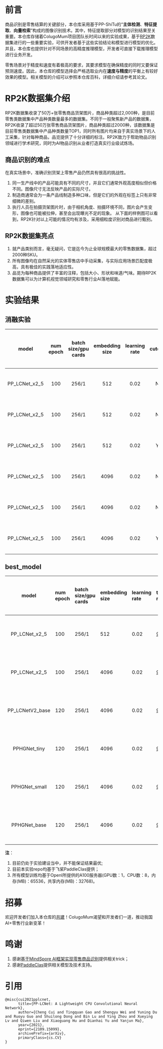 # 前言
商品识别是零售结算的关键部分，本仓库采用基于PP-ShiTu的“**主体检测**、**特征提取**、**向量检索**”构成的图像识别技术。其中，特征提取部分对模型的识别结果至关重要。本仓库存储着ColugoMum项目团队长时间以来的实验成果，基于[RP2K](https://git.openi.org.cn/ColugoMum/Exprements-public/datasets)数据集进行的一些重要实验，可供开发者基于这些实验结论和模型进行模型的优化。并且，本仓库也提供针对不同场景的高精度推理模型，开发者可直接下载推理模型进行业务开发。

零售场景对于精度和速度有着极高的要求，其要求模型在确保精度的同时又要保证预测速度。因此，本仓库的模型选择会严格选取业内在**速度与精度**的平衡上有较好效果的模型。相关模型的介绍可以参照本仓库百科，详细介绍请参考其论文。

# RP2K数据集介绍
RP2K数据集收录了50万+张零售商品货架图片，商品种类超过2,000种，是目前零售类数据集中产品种类数量最多的数据集。不同于一般聚焦新产品的数据集，RP2K收录了超过50万张零售商品货架图片，商品种类超过2000种，该数据集是目前零售类数据集中产品种类数量TOP1，同时所有图片均来自于真实场景下的人工采集，针对每种商品，品览提供了十分详细的标注。RP2K致力于帮助物品识别领域进行学术研究，同时为AI物品识别从业者打造真实行业级试炼场。

## 商品识别的难点
在真实场景中，准确识别货架上零售产品仍然具有很高的挑战性。

1. 同一生产线中的产品可能具有不同的尺寸，并且它们通常外观高度相似但价格不同。图像尺寸无法反映产品的实际尺寸。
2. 制造商通常会为一条产品线制造多种口味，但是它们的外观在标签上只有非常细微的差别。
3. 执行人员在拍摄货架图片时，由于相机角度、拍摄环境不同，图片会产生变形，图像也可能被拉伸，甚至会出现曝光不足的现象。 从下面的样例图可以看到，RP2K针对以上可能的情况均有涉及，采用细粒度识别对商品进行甄别。

## RP2K数据集亮点
1. 就产品类别而言，毫无疑问，它是迄今为止全球规模最大的零售数据集，超过2000种SKU。
2. 所有图像均在自然采光的实体零售店中手动采集，与实际应用场景匹配度极高，具有极佳的实践落地适应性。
3. 品览为每种商品提供了丰富的注释，包括大小、形状和味道/气味。期待RP2K数据集可以为计算机视觉领域研究和零售行业AI落地赋能。

# 实验结果

## 消融实验
 |  model  | num epoch |  batch size/gpu cards |embedding size  | learning rate  |  cutout  |  RandomErasing  |  测试分辨率  |  top1 recall  | 配置文件 |
 | :----: | :----: | :----: | :----: | :----: | :----: | :----: | :----: | :----: | :----: |
  | PP_LCNet_x2_5 | 100 | 256/1 |  512  |  0.02 |  N  |  N  |  224  | [96.40%](./model/Pre-trained_Model/PPLCNET_x_2_5/PPLCNet_x_2_5-base-log.txt) | [配置文件]() |
   | PP_LCNet_x2_5 | 100 | 256/1 |  512  |  0.02 |  N  |  N  |  288  | [96.76%]./model/Pre-trained_Model/PPLCNET_x_2_5/288-log.txt) | [配置文件]() |
 | PP_LCNet_x2_5 | 100 | 256/1 |  512  |  0.02 |  Y  |  N  |  288  | [96.90%](https://git.openi.org.cn/ColugoMum/Exprements-public/src/branch/main/model/Pre-trained_Model/PPLCNET_x_2_5/PPLCNET_x_2_5-512-log.txt) | [配置文件](https://git.openi.org.cn/ColugoMum/Exprements-public/src/branch/main/PaddleClas/ppcls/configs/Exprements/PPLCNet_x_2_5/PPLCNet_x_2_5-512-0.02-256-cutout.yaml) |
 | PP_LCNet_x2_5 | 100 | 256/1 |  4096  |  0.02 |  N  |  N  |  288  | [96.79%]() | [配置文件](https://git.openi.org.cn/ColugoMum/Exprements-public/src/branch/main/PaddleClas/ppcls/configs/Exprements/PPLCNet_x_2_5/PPLCNet_x_2_5-4096-0.02-256.yaml) |
 | PP_LCNet_x2_5 | 100 | 256/1 |  4096  |  0.02 |  N  |  Y  |  288  | [96.87%](https://git.openi.org.cn/ColugoMum/Exprements-public/src/branch/main/model/Pre-trained_Model/PPLCNET_x_2_5/RandomErasing-log.txt) | [配置文件](https://git.openi.org.cn/ColugoMum/Exprements-public/src/branch/main/PaddleClas/ppcls/configs/Exprements/PPLCNet_x_2_5/PPLCNet_x_2_5-4096-0.02-256-RandomErasing.yaml) | 
 | PP_LCNet_x2_5 | 100 | 256/1 |  4096  |  0.02 |  Y  |  N  |  288  | [96.91%](https://git.openi.org.cn/ColugoMum/Exprements-public/src/branch/main/model/Pre-trained_Model/PPLCNET_x_2_5/PPLCNET_x_2_5-4096-log.txt) | [配置文件](https://git.openi.org.cn/ColugoMum/Exprements-public/src/branch/main/PaddleClas/ppcls/configs/Exprements/PPLCNet_x_2_5/PPLCNet_x_2_5-4096-0.02-256-cutout.yaml) |

## best_model
 |  model  | num epoch |  batch size/gpu cards |embedding size  |  learning rate  |  top1 recall  | 配置文件 | 预训练模型 | 推理模型 |
 | :----: | :---- | :---- | :---- | :---- | :---- | :---- | :---- | :---- |
  | PP_LCNet_x2_5 | 100 | 256/1 |  512  |  0.02 | [96.90%](https://git.openi.org.cn/ColugoMum/Exprements-public/src/branch/main/model/Pre-trained_Model/PPLCNET_x_2_5/PPLCNET_x_2_5-512-log.txt) | [配置文件](https://git.openi.org.cn/ColugoMum/Exprements-public/src/branch/main/model/Pre-trained_Model/PPLCNET_x_2_5/PPLCNET_x_2_5-512-log.txt) | [预训练模型](https://git.openi.org.cn/ColugoMum/Exprements-public.git/info/lfs/objects/eb83176fa119f9a82cabc142f1ff64b3a474649ea03da627f1b985afb3a43e8f/UFBMQ05FVF94XzJfNS01MTIucGRwYXJhbXM) | [推理模型](https://git.openi.org.cn/ColugoMum/Exprements-public/src/branch/main/model/Inference_Model/PPLCNET_x_2_5-512.tar.gz) |
 | PP_LCNet_x2_5 | 100 | 256/1 |  4096  | 0.02 | [96.91%](https://git.openi.org.cn/ColugoMum/Exprements-public/src/branch/main/model/Pre-trained_Model/PPLCNET_x_2_5/PPLCNET_x_2_5-log.txt) | [配置文件](https://git.openi.org.cn/ColugoMum/Exprements-public/src/branch/main/PaddleClas/ppcls/configs/GeneralRecognition/PPLCNet_x2_5.yaml) | [预训练模型](https://git.openi.org.cn/ColugoMum/Exprements-public.git/info/lfs/objects/a321114d58933caa84479e259aff3a49105cde2e006b729f3404f93671cd4632/UFBMQ05FVF94XzJfNS5wZHBhcmFtcw) | [推理模型](https://git.openi.org.cn/ColugoMum/Exprements-public/src/branch/main/model/Inference_Model/PPLCNET_x_2_5-4096.tar.gz) |
 | PP_LCNetV2_base | 120 | 256/1 |  4096   | 0.02 | [96.85%](https://git.openi.org.cn/Exprements-public/src/branch/main/model/Pre-trained_Model/PPLCNETV2_base/PPLCNETV2_base-log.txt) | [配置文件]() | [预训练模型](https://git.openi.org.cn/ColugoMum/Exprements-public.git/info/lfs/objects/fda75806c471bec38012eed4f2206b0eda409ff442edcd15001ae0193a5c3c2a/UFBMQ05FVFYyX2Jhc2UucGRwYXJhbXM) | 推理模型 |
 | PPHGNet_tiny | 120 | 256/1 |  4096   | 0.02 | [96.87%](https://git.openi.org.cn/ColugoMum/Exprements-public/src/branch/main/model/Pre-trained_Model/PPHGNET_tiny/PPHGNET_tiny-log.txt) | [配置文件]() | [预训练模型](https://git.openi.org.cn/ColugoMum/Exprements-public.git/info/lfs/objects/64bf9a3500a42e3dc5e08570b3d64d2f10cb5b2f09b28c65a04c7e044182241b/UFBIR05FVF90aW55LnBkcGFyYW1z) | 推理模型 |
 | PPHGNet_small | 120 | 256/1 |  4096   | 0.02 | [96.87%](https://git.openi.org.cn/ColugoMum/Exprements-public/src/branch/main/model/Pre-trained_Model/PPHGNET_small/PPHGNET_small-log.txt) | [配置文件]() | [预训练模型](https://git.openi.org.cn/ColugoMum/Exprements-public.git/info/lfs/objects/977839304d664a9820c68ac8be2552360b9a32412f94df87607038e0048cc659/UFBIR05FVF9zbWFsbC5wZHBhcmFtcw) | 推理模型 |
 | PPHGNet_base | 120 | 256/1 |  4096   | 0.02 | [96.88%]() | [配置文件]() | [预训练模型]() | 推理模型 |

**注**：
1. 目前仍处于实验建设当中，并不能保证结果最优;
2. 目前本实验repo均基于飞桨PaddleClas提供；
3. 所有模型训练均基于OpenI所提供的A100服务器(GPU数：1，CPU数：8，内存(MB)：65536，共享内存(MB)：32768)。

# 招募
欢迎开发者们加入本仓库的[共建](https://git.openi.org.cn/ColugoMum/Exprements-public/issues/1)！ColugoMum渴望和开发者们一道，推动我国AI+零售行业新变革！

# 鸣谢
1. 感谢[基于MindSpore AI框架实现零售商品识别](https://github.com/pprp/GoodsRecognition.MindSpore)提供相关trick；
2. 感谢[PaddleClas](https://github.com/PaddlePaddle/PaddleClas)提供相关模型及技术支持。

# 引用
```
@misc{cui2021pplcnet,
      title={PP-LCNet: A Lightweight CPU Convolutional Neural Network}, 
      author={Cheng Cui and Tingquan Gao and Shengyu Wei and Yuning Du and Ruoyu Guo and Shuilong Dong and Bin Lu and Ying Zhou and Xueying Lv and Qiwen Liu and Xiaoguang Hu and Dianhai Yu and Yanjun Ma},
      year={2021},
      eprint={2109.15099},
      archivePrefix={arXiv},
      primaryClass={cs.CV}
}
```
